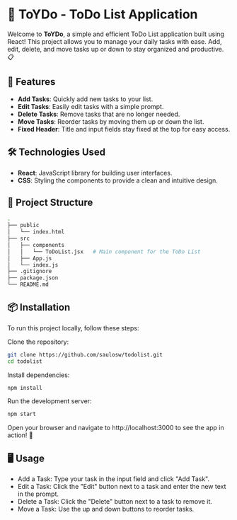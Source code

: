 # 📝 ToYDo - ToDo List Application

Welcome to **ToYDo**, a simple and efficient ToDo List application built using React! This project allows you to manage your daily tasks with ease. Add, edit, delete, and move tasks up or down to stay organized and productive. 📋

## 🚀 Features

- **Add Tasks**: Quickly add new tasks to your list.
- **Edit Tasks**: Easily edit tasks with a simple prompt.
- **Delete Tasks**: Remove tasks that are no longer needed.
- **Move Tasks**: Reorder tasks by moving them up or down the list.
- **Fixed Header**: Title and input fields stay fixed at the top for easy access.

## 🛠️ Technologies Used

- **React**: JavaScript library for building user interfaces.
- **CSS**: Styling the components to provide a clean and intuitive design.

## 📂 Project Structure

```bash
.
├── public
│   └── index.html
├── src
│   ├── components
│   │   └── ToDoList.jsx   # Main component for the ToDo List
│   ├── App.js
│   └── index.js
├── .gitignore
├── package.json
└── README.md
```


## 📦 Installation
To run this project locally, follow these steps:

Clone the repository:
```bash
git clone https://github.com/saulosw/todolist.git
cd todolist
```
Install dependencies:

```bash
npm install
```
Run the development server:
```bash
npm start
```
Open your browser and navigate to http://localhost:3000 to see the app in action! 🎉

## 🖥️ Usage

- Add a Task: Type your task in the input field and click "Add Task".
- Edit a Task: Click the "Edit" button next to a task and enter the new text in the prompt.
- Delete a Task: Click the "Delete" button next to a task to remove it.
- Move a Task: Use the up and down buttons to reorder tasks.
